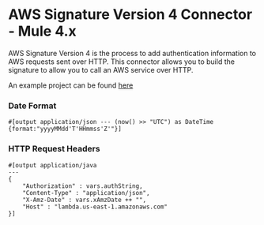 # AWS Signature Version 4 Connector - Mule 4.x

AWS Signature Version 4 is the process to add authentication information to AWS requests sent over HTTP. This connector allows you to build the signature to allow you to call an AWS service over HTTP. 

An example project can be found [here](https://github.com/djuang1/aws-sig-v4-example-mule4)

### Date Format
```
#[output application/json --- (now() >> "UTC") as DateTime  {format:"yyyyMMdd'T'HHmmss'Z'"}]
```

### HTTP Request Headers
```
#[output application/java
---
{
    "Authorization" : vars.authString,
    "Content-Type" : "application/json",
    "X-Amz-Date" : vars.xAmzDate ++ "",
    "Host" : "lambda.us-east-1.amazonaws.com"
}]
```